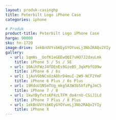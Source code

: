 ```yaml
---
layout: produk-casinghp
title: Peterbilt Logo iPhone Case
categories: iphone

# Produk
product-title: Peterbilt Logo iPhone Case
harga: 90000
sku: hn-1720
image-drive: 1ekBnUVYsbKEyGYOYveLj3Nb2RAQv2YIy
gallery:
  - url: 1qmHs__UofK1eGEEwQQI7sHO7J2dxuLmk
    title: iPhone 5 / 5s / SE
  - url: 1OAihFWzJ4fDEnEs9GzeB5_3qkPbfG99w
    title: iPhone 6 / 6s
  - url: 1jAoVGbNCnUzA8hrD4muI-2W9-NCF2YmF
    title: iPhone 6 Plus / 6s Plus
  - url: 19RdoU1NSmTUg_mkg5A3W3b5XfzPgJmC5
    title: iPhone 7 / 8
  - url: 1kwYByfxtsKP4zLTFM_do4rnU-CSiJ1Ld
    title: iPhone 7 Plus / 8 Plus
  - url: 1ekBnUVYsbKEyGYOYveLj3Nb2RAQv2YIy
    title: iPhone X
---
```

